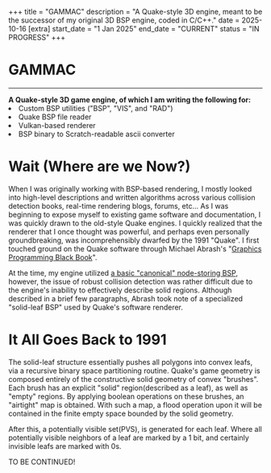 +++
title = "GAMMAC" 
description = "A Quake-style 3D engine, meant to be the successor of my original 3D BSP engine, coded in C/C++."
date = 2025-10-16
[extra]
start_date = "1 Jan 2025"
end_date = "CURRENT"
status = "IN PROGRESS"
+++

<h1 class="article-title">GAMMAC</h1>

<hr class="type1">
<div class="textbox">
    <b>A Quake-style 3D game engine, of which I am writing the following for:</b>
    <li>Custom BSP utilities ("BSP", "VIS", and "RAD")</li>
    <li>Quake BSP file reader</li>
    <li>Vulkan-based renderer</li>
    <li>BSP binary to Scratch-readable ascii converter</li>
</div>

<h1 class="article-title">Wait (Where are we Now?)</h1>

When I was originally working with BSP-based rendering, I mostly looked into high-level descriptions and written algorithms across various collision detection books, real-time rendering blogs, forums, etc... As I was beginning to expose myself to existing game software and documentation, I was quickly drawn to the old-style Quake engines. I quickly realized that the renderer that I once thought was powerful, and perhaps even personally groundbreaking, was incomprehensibly dwarfed by the 1991 "Quake". I first touched ground on the Quake software through Michael Abrash's "[Graphics Programming Black Book](https://www.jagregory.com/abrash-black-book/)".

At the time, my engine utilized [a basic "canonical" node-storing BSP](https://dl.acm.org/doi/pdf/10.1145/965105.807481/), however, the issue of robust collision detection was rather difficult due to the engine's inability to effectively describe solid regions. Although described in a brief few paragraphs, Abrash took note of a specialized "solid-leaf BSP" used by Quake's software renderer. 

<h1 class="article-title">It All Goes Back to 1991</h1>

The solid-leaf structure essentially pushes all polygons into convex leafs, via a recursive binary space partitioning routine. Quake's game geometry is composed entirely of the constructive solid geometry of convex "brushes". Each brush has an explicit "solid" region(described as a leaf), as well as "empty" regions. By applying boolean operations on these brushes, an "airtight" map is obtained. With such a map, a flood operation upon it will be contained in the finite empty space bounded by the solid geometry.

After this, a potentially visible set(PVS), is generated for each leaf. Where all potentially visible neighbors of a leaf are marked by a 1 bit, and certainly invisible leafs are marked with 0s. 



TO BE CONTINUED!